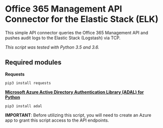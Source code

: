 # Office 365 Management API Connector for the Elastic Stack (ELK)

This simple API connector queries the Office 365 Management API and pushes audit logs to the Elastic Stack (Logstash) via TCP. 

*This script was tested with Python 3.5 and 3.6.*

## Required modules
**Requests**
```
pip3 install requests
```

**[Microsoft Azure Active Directory Authentication Library (ADAL) for Python](https://github.com/AzureAD/azure-activedirectory-library-for-python)**
```
pip3 install adal
```
**IMPORTANT**: Before utilizing this script, you will need to create an Azure app to grant this script access to the API endpoints. 

